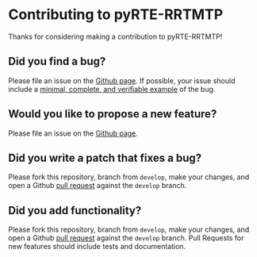 # Contributing to pyRTE-RRTMTP

Thanks for considering making a contribution to pyRTE-RRTMTP!

## Did you find a bug?

Please file an issue on the [Github page](https://github.com/earth-system-radiation/pyRTE-RRTMTP/issues).
If possible, your issue should include a [minimal, complete, and verifiable example](https://stackoverflow.com/help/mcve) of the bug.

## Would you like to propose a new feature?

Please file an issue on the [Github page](https://github.com/earth-system-radiation/pyRTE-RRTMTP/issues).

## Did you write a patch that fixes a bug?

Please fork this repository, branch from `develop`, make your changes, and open a
Github [pull request](https://github.com/earth-system-radiation/pyRTE-RRTMTP/pulls)
against the `develop` branch.

## Did you add functionality?

Please fork this repository, branch from `develop`, make your changes, and open a
Github [pull request](https://github.com/earth-system-radiation/pyRTE-RRTMTP/pulls)
against the `develop` branch.
Pull Requests for new features should include tests and documentation.
